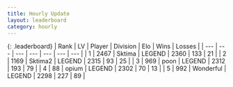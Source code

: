 ```yaml
---
title: Hourly Update
layout: leaderboard
category: hourly
---
```


{: .leaderboard}
| Rank | LV | Player | Division | Elo | Wins | Losses |
| --- | --- | --- | --- | --- | --- | --- |
| <span data-change="0">1</span> | 2467 | <span title="ID: 353063">Sktima</span> | LEGEND | <span data-change="0">2360</span> | <span data-change="0">133</span> | <span data-change="0">21</span> |
| <span data-change="0">2</span> | 1169 | <span title="ID: 402846">Sktima2</span> | LEGEND | <span data-change="0">2315</span> | <span data-change="0">93</span> | <span data-change="0">25</span> |
| <span data-change="1">3</span> | 969 | <span title="ID: 540690">poon</span> | LEGEND | <span data-change="10">2312</span> | <span data-change="2">193</span> | <span data-change="0">79</span> |
| <span data-change="-1">4</span> | 88 | <span title="ID: 750033">opium</span> | LEGEND | <span data-change="0">2302</span> | <span data-change="0">70</span> | <span data-change="0">13</span> |
| <span data-change="0">5</span> | 992 | <span title="ID: 692745">Wonderful</span> | LEGEND | <span data-change="0">2298</span> | <span data-change="0">227</span> | <span data-change="0">89</span> |